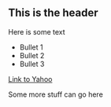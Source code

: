 ## This is the header

Here is some text

* Bullet 1
* Bullet 2
* Bullet 3

[Link to Yahoo](www.yahoo.com)

Some more stuff can go here